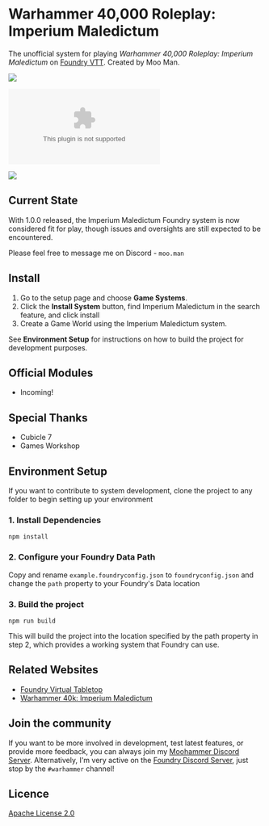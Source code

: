 # Warhammer 40,000 Roleplay: Imperium Maledictum
The unofficial system for playing *Warhammer 40,000 Roleplay: Imperium Maledictum* on [Foundry VTT](https://foundryvtt.com/). Created by Moo Man.

![](https://img.shields.io/github/v/release/moo-man/ImpMal-FoundryVTT?label=Latest%20Version)

![](https://img.shields.io/github/downloads/moo-man/ImpMal-FoundryVTT/latest/impmal.zip?label=Downloads%20%28Latest%20Version%29)

![](https://img.shields.io/badge/FoundryVTT%20Compatibility-V11-orange)

## Current State
With 1.0.0 released, the Imperium Maledictum Foundry system is now considered fit for play, though issues and oversights are still expected to be encountered. 

Please feel free to message me on Discord - `moo.man`

## Install
1. Go to the setup page and choose **Game Systems**.
2. Click the **Install System** button, find Imperium Maledictum in the search feature, and click install
3. Create a Game World using the Imperium Maledictum system.

See **Environment Setup** for instructions on how to build the project for development purposes.


## Official Modules
- Incoming!

## Special Thanks
- Cubicle 7
- Games Workshop

## Environment Setup

If you want to contribute to system development, clone the project to any folder to begin setting up your environment

### 1. Install Dependencies

```
npm install
```
### 2. Configure your Foundry Data Path

Copy and rename `example.foundryconfig.json` to `foundryconfig.json` and change the `path` property to your Foundry's Data location

### 3. Build the project

```
npm run build
```
This will build the project into the location specified by the path property in step 2, which provides a working system that Foundry can use.

## Related Websites
- [Foundry Virtual Tabletop](https://foundryvtt.com)
- [Warhammer 40k: Imperium Maledictum](https://www.cubicle7games.com/product-category/warhammer-40k/)

<!-- ## Have an issue?
Use the Bug Reporter (found in the settings sidebar tab within Foundry) to report any bugs or issues. Alternatively, you can submit an issue your self on the [issues page](https://github.com/moo-man/WrathAndGlory-FoundryVTT/issues). -->

## Join the community
If you want to be more involved in development, test latest features, or provide more feedback, you can always join my [Moohammer Discord Server](https://discord.gg/GrMcdeDHh8). Alternatively, I'm very active on the [Foundry Discord Server](https://discord.gg/foundryvtt), just stop by the `#warhammer` channel!

## Licence
[Apache License 2.0](https://choosealicense.com/licenses/apache-2.0/)
